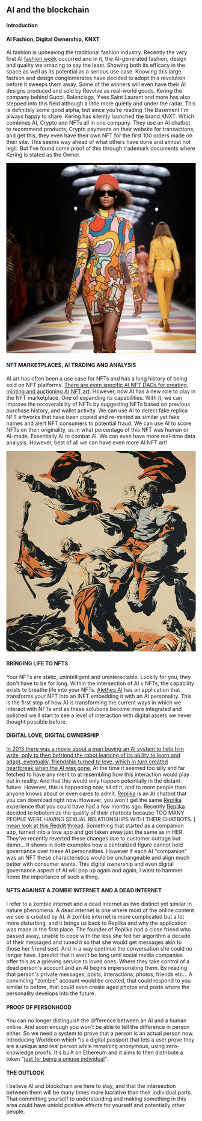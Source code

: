 ## AI and the blockchain

#### Introduction 


#### AI Fashion, Digital Ownership, KNXT
AI fashion is upheaving the traditional fashion industry. Recently the very first AI [fashion week](https://fashionweek.ai/) occurred and in it, the AI-generated fashion, design and quality we amazing to say the least. Showing both its efficacy in the space as well as its potential as a serious use case. Knowing this large fashion and design conglomerates have decided to adopt this revolution before it sweeps them away. Some of the winners will even have their AI designs produced and sold by Revolve as real-world goods. Kering the company behind Gucci, Balenciaga, Yves Saint Laurent and more has also stepped into this field although a little more quietly and under the radar. This is definitely some good alpha, but since you're reading The Basement I'm always happy to share. Kering has silently launched the brand KNXT. Which combines AI, Crypto and NFTs all in one company. They use an AI chatbot to recommend products, Crypto payments on their website for transactions, and get this, they even have their own NFT for the first 100 orders made on their site. This seems way ahead of what others have done and almost not legit. But I've found some proof of this through trademark documents where Kering is stated as the Owner. 

![AI FASHION WEEK](p1.png)

#### NFT MARKETPLACES, AI TRADING AND ANALYSIS
AI art has often been a use case for NFTs and has a long history of being sold on NFT platforms. [There are even specific AI NFT DAOs for creating, minting and auctioning AI NFT art](https://www.botto.com/). However, now AI has a new role to play in the NFT marketplace. One of expanding its capabilities. With it, we can improve the recoverability of NFTs by suggesting NFTs based on previous purchase history, and wallet activity. We can use AI to detect fake replica NFT artworks that have been copied and re-minted as similar yet fake names and alert NFT consumers to potential fraud. We can use AI to score NFTs on their originality, as in what percentage of this NFT was human or AI-made. Essentially AI to combat AI. We can even have more real-time data analysis. However, best of all we can have even more AI NFT art!

![AI ART](p2.jpg)

#### BRINGING LIFE TO NFTS
Your NFTs are static, unintelligent and uninteractable. Luckily for you, they don't have to be for long. Within the intersection of AI x NFTs, the capability exists to breathe life into your NFTs. [Alethea AI](https://twitter.com/real_alethea/status/1678760436194492417) has an application that transforms your NFT into an iNFT embedding it with an AI personality. This is the first step of how AI is transforming the current ways in which we interact with NFTs and as these solutions become more integrated and polished we'll start to see a level of interaction with digital assets we never thought possible before.

#### DIGITAL LOVE, DIGITAL OWNERSHIP
[In 2013 there was a movie about a man buying an AI system to help him write, only to then befriend the robot learning of its ability to learn and adapt, eventually, friendship turned to love, which in turn created heartbreak when the AI was gone.](https://www.youtube.com/watch?v=ne6p6MfLBxc) At the time it seemed too silly and far fetched to have any merit to at resembling how this interaction would play out in reality. And that this would only happen potentially in the distant future. However, this is happening now, all of it, and to more people than anyone knows about or even cares to admit. [Replika](https://replika.com/) is an AI chatbot that you can download right now. However, you won't get the same [Replika](https://replika.com/) experience that you could have had a few months ago. Recently [Replika](https://replika.com/) decided to lobotomize the quality of their chatbots because TOO MANY PEOPLE WERE HAVING SEXUAL RELATIONSHIPS WITH THEIR CHATBOTS. [I mean look at this Reddit thread](https://www.reddit.com/r/replika/comments/lxfh0m/sex_with_replika/). Something that started as a companion app, turned into a love app and got taken away just the same as in HER. They've recently reverted these changes due to customer outrage but damn... It shows in both examples how a centralized figure cannot hold governance over these AI personalities. However if each AI "companion" was an NFT these characteristics would be unchangeable and align much better with consumer wants. This digital ownership and even digital governance aspect of AI will pop up again and again, I want to hammer home the importance of such a thing.

#### NFTS AGAINST A ZOMBIE INTERNET AND A DEAD INTERNET
I refer to a zombie internet and a dead internet as two distinct yet similar in nature phenomena. A dead internet is one where most of the online content we see is created by AI. A zombie internet is more complicated but a lot more disturbing, and it brings us back to Replika and why the application was made in the first place. The founder of Replika had a close friend who passed away, unable to cope with the less she fed her algorithm a decade of their messaged and tuned it so that she would get messages akin to those her friend sent. And in a way continue the conversation she could no longer have. I predict that it won't be long until social media companies offer this as a grieving service to loved ones. Where they take control of a dead person's account and an AI begins impersonating them. By reading that person's private messages, posts, interactions, photos, friends etc... A convincing "zombie" account would be created, that could respond to you similar to before, that could even create aged photos and posts where the personality develops into the future.

#### PROOF OF PERSONHOOD
You can no longer distinguish the difference between an AI and a human online. And soon enough you won't be able to tell the difference in person either. So we need a system to prove that a person is an actual person now. Introducing Worldcon which "is a digital passport that lets a user prove they are a unique and real person while remaining anonymous, using zero-knowledge proofs. It's built on Ethereum and it aims to then distribute a token "[just for being a unique individual](https://www.context.news/big-tech/what-is-worldcoin-and-what-does-it-mean-for-our-privacy)". 

#### THE OUTLOOK
I believe AI and blockchain are here to stay, and that the intersection between them will be many times more lucrative than their individual parts. That committing yourself to understanding and making something in this area could have untold positive effects for yourself and potentially other people.


